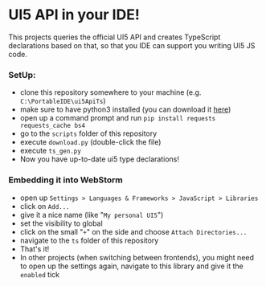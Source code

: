 # UI5 API in your IDE!

This projects queries the official UI5 API and creates TypeScript declarations based on that, so that you IDE can support you writing UI5 JS code.

### SetUp:
 - clone this repository somewhere to your machine (e.g. `C:\PortableIDE\ui5ApiTs`)
 - make sure to have python3 installed (you can download it [here](https://www.python.org/ftp/python/3.8.0/python-3.8.0-amd64.exe))
 - open up a command prompt and run `pip install requests requests_cache bs4`
 - go to the `scripts` folder of this repository
 - execute `download.py` (double-click the file)
 - execute `ts_gen.py`
 - Now you have up-to-date ui5 type declarations!
 
### Embedding it into WebStorm
 - open up `Settings > Languages & Frameworks > JavaScript > Libraries`
 - click on `Add...`
 - give it a nice name (like "`My personal UI5`")
 - set the visibility to global
 - click on the small "`+`" on the side and choose `Attach Directories...`
 - navigate to the `ts` folder of this repository
 - That's it!
 - In other projects (when switching between frontends), you might need to open up the settings again, navigate to this library and give it the `enabled` tick